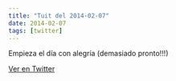 ```yaml
---
title: "Tuit del 2014-02-07"
date: 2014-02-07
tags: [twitter]
---
```


Empieza el día con alegría (demasiado pronto!!!)



[Ver en Twitter](https://twitter.com/i/web/status/431664289792151552)
